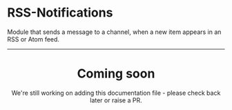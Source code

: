 # RSS-Notifications

Module that sends a message to a channel, when a new item appears in an RSS or Atom feed.

---

<center><h1>Coming soon</h1></center>
<center>We're still working on adding this documentation file - please check back later or raise a PR.</center>